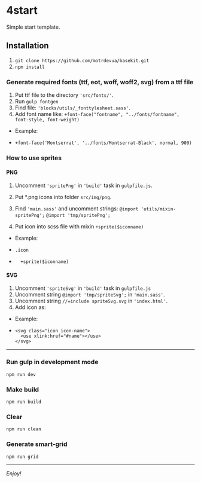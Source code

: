 # 4start

Simple start template.

## Installation

1. `git clone https://github.com/motrdevua/basekit.git`
2. `npm install`

### Generate required fonts (ttf, eot, woff, woff2, svg) from a ttf file

1. Put ttf file to the directory `'src/fonts/'`.
2. Run `gulp fontgen`
3. Find file: `'blocks/utils/_fonttylesheet.sass'`.
4. Add font name like: `+font-face("fontname", "../fonts/fontname", font-style, font-weight)`

- Example:
-     +font-face('Montserrat', '../fonts/Montserrat-Black', normal, 900)

### How to use sprites

#### PNG

1. Uncomment `'spritePng'` in `'build'` task in `gulpfile.js`.
2. Put \*.png icons into folder `src/img/png`.
3. Find `'main.sass'` and uncomment strings:
   `@import 'utils/mixin-spritePng';`
   `@import 'tmp/spritePng';`

4. Put icon into scss file with mixin `+sprite($iconname)`

- Example:
-     .icon
-       +sprite($iconname)

#### SVG

1. Uncomment `'spriteSvg'` in `'build'` task in `gulpfile.js`
2. Uncomment string `@import 'tmp/spriteSvg';` in `'main.sass'`.
3. Uncomment string `//=include spriteSvg.svg` in `'index.html'`.
4. Add icon as:

- Example:
-     <svg class="icon icon-name">
        <use xlink:href="#name"></use>
      </svg>

---

### Run gulp in development mode

`npm run dev`

### Make build

`npm run build`

### Сlear

`npm run clean`

### Generate smart-grid

`npm run grid`

---

_Enjoy!_
